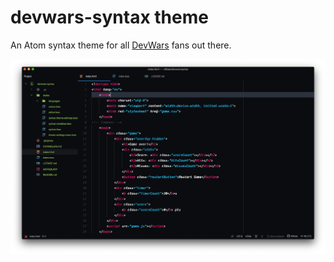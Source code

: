 # devwars-syntax theme

An Atom syntax theme for all [DevWars](https://www.devwars.tv) fans out there.

![A screenshot of your theme](Screenshot.png)
